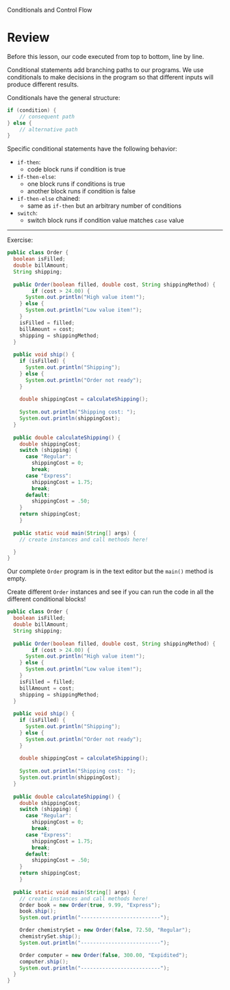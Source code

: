 Conditionals and Control Flow
# Review

Before this lesson, our code executed from top to bottom, line by line.

Conditional statements add branching paths to our programs. We use conditionals to make decisions in the program so that different inputs will produce different results.

Conditionals have the general structure:

```java
if (condition) {
    // consequent path
} else {
    // alternative path
}
```

Specific conditional statements have the following behavior:

-   `if-then`:
    -   code block runs if condition is true
-   `if-then-else`:
    -   one block runs if conditions is true
    -   another block runs if condition is false
-   `if-then-else` chained:
    -   same as `if-then` but an arbitrary number of conditions
-   `switch`:
    -   switch block runs if condition value matches `case` value

---

Exercise:

```java
public class Order {
  boolean isFilled;
  double billAmount;
  String shipping;
  
  public Order(boolean filled, double cost, String shippingMethod) {
		if (cost > 24.00) {
      System.out.println("High value item!");
    } else {
      System.out.println("Low value item!");
    }
    isFilled = filled;
    billAmount = cost;
    shipping = shippingMethod;
  }
  
  public void ship() {
    if (isFilled) {
      System.out.println("Shipping");
    } else {
      System.out.println("Order not ready");
    }
    
    double shippingCost = calculateShipping();
    
    System.out.println("Shipping cost: ");
    System.out.println(shippingCost);
  }
  
  public double calculateShipping() {
    double shippingCost;
    switch (shipping) {
      case "Regular":
        shippingCost = 0;
        break;
      case "Express":    
        shippingCost = 1.75;
        break;
      default:
        shippingCost = .50; 
    }
    return shippingCost;
 	}
  
  public static void main(String[] args) {
    // create instances and call methods here!

  }
}
```

Our complete `Order` program is in the text editor but the `main()` method is empty.

Create different `Order` instances and see if you can run the code in all the different conditional blocks!

```java
public class Order {
  boolean isFilled;
  double billAmount;
  String shipping;
  
  public Order(boolean filled, double cost, String shippingMethod) {
		if (cost > 24.00) {
      System.out.println("High value item!");
    } else {
      System.out.println("Low value item!");
    }
    isFilled = filled;
    billAmount = cost;
    shipping = shippingMethod;
  }
  
  public void ship() {
    if (isFilled) {
      System.out.println("Shipping");
    } else {
      System.out.println("Order not ready");
    }
    
    double shippingCost = calculateShipping();
    
    System.out.println("Shipping cost: ");
    System.out.println(shippingCost);
  }
  
  public double calculateShipping() {
    double shippingCost;
    switch (shipping) {
      case "Regular":
        shippingCost = 0;
        break;
      case "Express":    
        shippingCost = 1.75;
        break;
      default:
        shippingCost = .50; 
    }
    return shippingCost;
 	}
  
  public static void main(String[] args) {
    // create instances and call methods here!
    Order book = new Order(true, 9.99, "Express");
    book.ship();
    System.out.println("--------------------------");

    Order chemistrySet = new Order(false, 72.50, "Regular");
    chemistrySet.ship();
    System.out.println("--------------------------");

    Order computer = new Order(false, 300.00, "Expidited");
    computer.ship();
    System.out.println("--------------------------");
  }
}

```